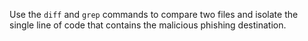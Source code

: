 Use the `diff` and `grep` commands to compare two files and isolate the single line of code that contains the malicious phishing destination.